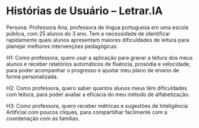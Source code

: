 # Histórias de Usuário – Letrar.IA

Persona: Professora Ana, professora de língua portuguesa em uma escola pública, com 25 alunos do 3 ano. Tem a necessidade de identificar rapidamente quais alunos apresentam maiores dificuldades de leitura para planejar melhores intervenções pedagógicas.

H1: Como professora, quero usar a aplicação para gravar a leitura dos meus alunos e receber relatórios automáticos de fluência, prosódia e velocidade, para poder acompanhar o progresso e ajustar meu plano de ensino de forma personalizada.

H2: Como professora, quero saber quantos alunos meus têm dificuldades com leitura, para poder avaliar a eficácia do meu método de alfabetização.

H3: Como professora, quero receber métricas e sugestões de Inteligência Artificial com poucos cliques, para compartilhar facilmente com a coordenação com as famílias.
